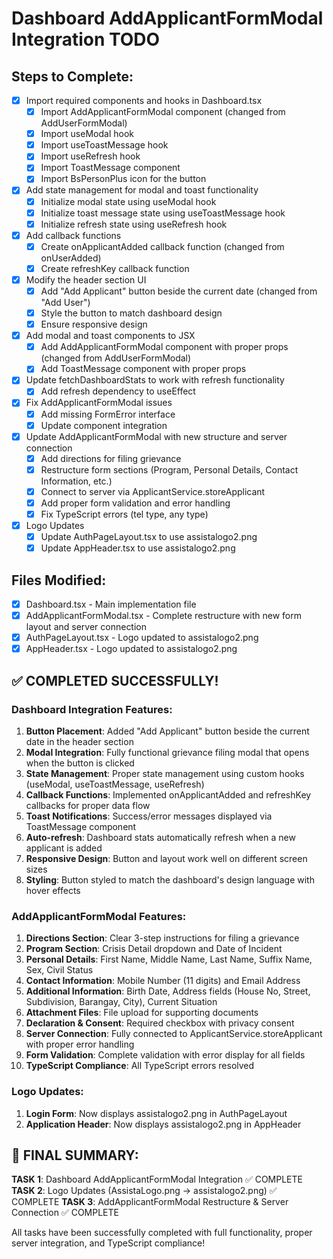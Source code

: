 # Dashboard AddApplicantFormModal Integration TODO

## Steps to Complete:

- [x] Import required components and hooks in Dashboard.tsx
  - [x] Import AddApplicantFormModal component (changed from AddUserFormModal)
  - [x] Import useModal hook
  - [x] Import useToastMessage hook
  - [x] Import useRefresh hook
  - [x] Import ToastMessage component
  - [x] Import BsPersonPlus icon for the button

- [x] Add state management for modal and toast functionality
  - [x] Initialize modal state using useModal hook
  - [x] Initialize toast message state using useToastMessage hook
  - [x] Initialize refresh state using useRefresh hook

- [x] Add callback functions
  - [x] Create onApplicantAdded callback function (changed from onUserAdded)
  - [x] Create refreshKey callback function

- [x] Modify the header section UI
  - [x] Add "Add Applicant" button beside the current date (changed from "Add User")
  - [x] Style the button to match dashboard design
  - [x] Ensure responsive design

- [x] Add modal and toast components to JSX
  - [x] Add AddApplicantFormModal component with proper props (changed from AddUserFormModal)
  - [x] Add ToastMessage component with proper props

- [x] Update fetchDashboardStats to work with refresh functionality
  - [x] Add refresh dependency to useEffect

- [x] Fix AddApplicantFormModal issues
  - [x] Add missing FormError interface
  - [x] Update component integration

- [x] Update AddApplicantFormModal with new structure and server connection
  - [x] Add directions for filing grievance
  - [x] Restructure form sections (Program, Personal Details, Contact Information, etc.)
  - [x] Connect to server via ApplicantService.storeApplicant
  - [x] Add proper form validation and error handling
  - [x] Fix TypeScript errors (tel type, any type)

- [x] Logo Updates
  - [x] Update AuthPageLayout.tsx to use assistalogo2.png
  - [x] Update AppHeader.tsx to use assistalogo2.png

## Files Modified:
- [x] Dashboard.tsx - Main implementation file
- [x] AddApplicantFormModal.tsx - Complete restructure with new form layout and server connection
- [x] AuthPageLayout.tsx - Logo updated to assistalogo2.png
- [x] AppHeader.tsx - Logo updated to assistalogo2.png

## ✅ COMPLETED SUCCESSFULLY!

### Dashboard Integration Features:
1. **Button Placement**: Added "Add Applicant" button beside the current date in the header section
2. **Modal Integration**: Fully functional grievance filing modal that opens when the button is clicked
3. **State Management**: Proper state management using custom hooks (useModal, useToastMessage, useRefresh)
4. **Callback Functions**: Implemented onApplicantAdded and refreshKey callbacks for proper data flow
5. **Toast Notifications**: Success/error messages displayed via ToastMessage component
6. **Auto-refresh**: Dashboard stats automatically refresh when a new applicant is added
7. **Responsive Design**: Button and layout work well on different screen sizes
8. **Styling**: Button styled to match the dashboard's design language with hover effects

### AddApplicantFormModal Features:
1. **Directions Section**: Clear 3-step instructions for filing a grievance
2. **Program Section**: Crisis Detail dropdown and Date of Incident
3. **Personal Details**: First Name, Middle Name, Last Name, Suffix Name, Sex, Civil Status
4. **Contact Information**: Mobile Number (11 digits) and Email Address
5. **Additional Information**: Birth Date, Address fields (House No, Street, Subdivision, Barangay, City), Current Situation
6. **Attachment Files**: File upload for supporting documents
7. **Declaration & Consent**: Required checkbox with privacy consent
8. **Server Connection**: Fully connected to ApplicantService.storeApplicant with proper error handling
9. **Form Validation**: Complete validation with error display for all fields
10. **TypeScript Compliance**: All TypeScript errors resolved

### Logo Updates:
1. **Login Form**: Now displays assistalogo2.png in AuthPageLayout
2. **Application Header**: Now displays assistalogo2.png in AppHeader

## 🔄 FINAL SUMMARY:
**TASK 1**: Dashboard AddApplicantFormModal Integration ✅ COMPLETE
**TASK 2**: Logo Updates (AssistaLogo.png → assistalogo2.png) ✅ COMPLETE
**TASK 3**: AddApplicantFormModal Restructure & Server Connection ✅ COMPLETE

All tasks have been successfully completed with full functionality, proper server integration, and TypeScript compliance!
